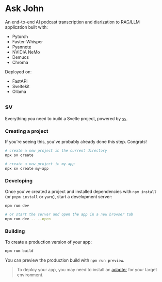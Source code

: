 # Ask John

An end-to-end AI podcast transcription and diarization to RAG/LLM application built with:

- Pytorch
- Faster-Whisper
- Pyannote
- NVIDIA NeMo
- Demucs
- Chroma

Deployed on:

- FastAPI
- Sveltekit
- Ollama

## sv

Everything you need to build a Svelte project, powered by [`sv`](https://github.com/sveltejs/cli).

### Creating a project

If you're seeing this, you've probably already done this step. Congrats!

```bash
# create a new project in the current directory
npx sv create

# create a new project in my-app
npx sv create my-app
```

### Developing

Once you've created a project and installed dependencies with `npm install` (or `pnpm install` or `yarn`), start a development server:

```bash
npm run dev

# or start the server and open the app in a new browser tab
npm run dev -- --open
```

### Building

To create a production version of your app:

```bash
npm run build
```

You can preview the production build with `npm run preview`.

> To deploy your app, you may need to install an [adapter](https://svelte.dev/docs/kit/adapters) for your target environment.
